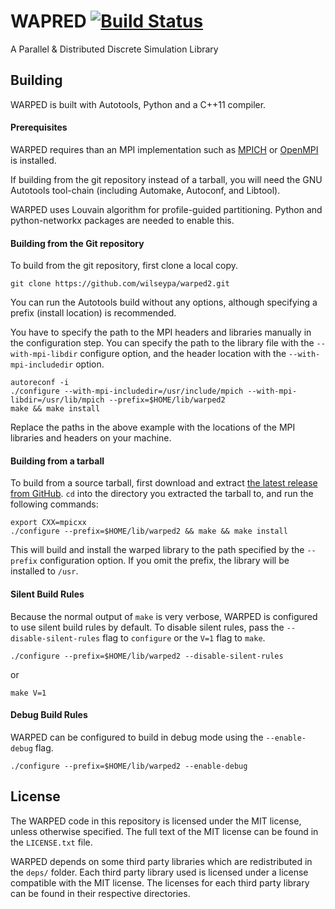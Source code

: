 # WAPRED [![Build Status](http://img.shields.io/travis/wilseypa/warped2/master.svg)](https://travis-ci.org/wilseypa/warped2)

A Parallel & Distributed Discrete Simulation Library

## Building

WARPED is built with Autotools, Python and a C++11 compiler.

#### Prerequisites

WARPED requires than an MPI implementation such as [MPICH](http://www.mpich.org/) or
[OpenMPI](http://www.open-mpi.org/) is installed.

If building from the git repository instead of a tarball, you  will need the GNU
Autotools tool-chain (including Automake, Autoconf, and Libtool).

WARPED uses Louvain algorithm for profile-guided partitioning. Python and
python-networkx packages are needed to enable this.

#### Building from the Git repository

To build from the git repository, first clone a local copy.

```
git clone https://github.com/wilseypa/warped2.git
```

You can run the Autotools build without any options, although specifying a prefix (install
location) is recommended.

You have to specify the path to the MPI headers and libraries manually in the configuration
step. You can specify the path to the library file with the `--with-mpi-libdir` configure
option, and the header location with the `--with-mpi-includedir` option.

```
autoreconf -i
./configure --with-mpi-includedir=/usr/include/mpich --with-mpi-libdir=/usr/lib/mpich --prefix=$HOME/lib/warped2
make && make install
```

Replace the paths in the above example with the locations of the MPI libraries and headers
on your machine.

#### Building from a tarball

To build from a source tarball, first download and extract [the latest release from
GitHub](https://github.com/wilseypa/warped/releases). `cd` into the directory you
extracted the tarball to, and run the following commands:

```
export CXX=mpicxx
./configure --prefix=$HOME/lib/warped2 && make && make install
```

This will build and install the warped library to the path specified by the `--prefix`
configuration option. If you omit the prefix, the library will be installed to `/usr`.

#### Silent Build Rules

Because the normal output of `make` is very verbose, WARPED is configured to use silent
build rules by default. To disable silent rules, pass the `--disable-silent-rules` flag to
`configure` or the `V=1` flag to `make`.

```
./configure --prefix=$HOME/lib/warped2 --disable-silent-rules
```
or

```
make V=1
```

#### Debug Build Rules

WARPED can be configured to build in debug mode using the `--enable-debug` flag.

```
./configure --prefix=$HOME/lib/warped2 --enable-debug
```

## License

The WARPED code in this repository is licensed under the MIT license, unless otherwise
specified. The full text of the MIT license can be found in the `LICENSE.txt` file.

WARPED depends on some third party libraries which are redistributed in the `deps/`
folder. Each third party library used is licensed under a license compatible with the MIT
license. The licenses for each third party library can be found in their respective
directories.


